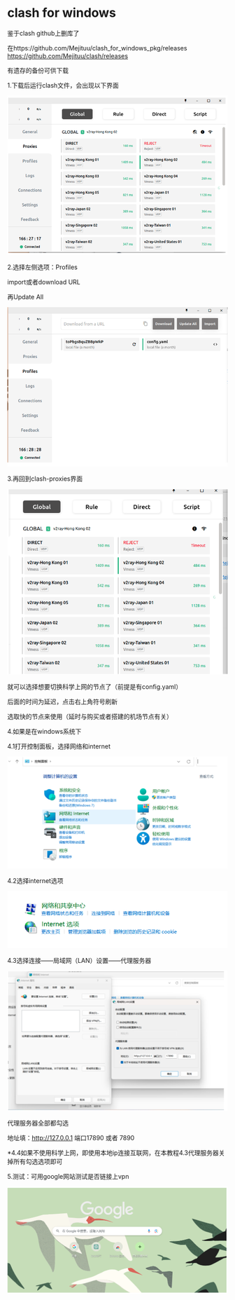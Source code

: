 # clash for windows

鉴于clash github上删库了

在https://github.com/Mejituu/clash_for_windows_pkg/releases
https://github.com/Mejituu/clash/releases

有遗存的备份可供下载

1.下载后运行clash文件，会出现以下界面

![截图](2a05c6c3fb5a6572c1f3475354b5098d.png)

2.选择左侧选项：Profiles

import或者download URL

再Update All

![截图](c40bb31b31734bd3d68cfe3f08ee32d1.png)

3.再回到clash-proxies界面

![截图](266a2c7e17b2cdb986877552d83129b9.png)

就可以选择想要切换科学上网的节点了（前提是有config.yaml）

后面的时间为延迟，点击右上角符号刷新

选取快的节点来使用（延时与购买或者搭建的机场节点有关）

4.如果是在windows系统下

4.1打开控制面板，选择网络和internet

![截图](317121e0b0c15c4ec3be3a6cfae505aa.png)

4.2选择internet选项

![截图](a2cfab955cb32aae8d892e70d41a2d10.png)

4.3选择连接——局域网（LAN）设置——代理服务器

![截图](b94873085210ff1c572f40a53c80357c.png)

代理服务器全部都勾选

地址填：http://127.0.0.1 端口17890 或者 7890

*4.4如果不使用科学上网，即使用本地ip连接互联网，在本教程4.3代理服务器关掉所有勾选选项即可

5.测试：可用google网站测试是否链接上vpn

![截图](2ef9da9e857600d550ee358e5097da0a.png)